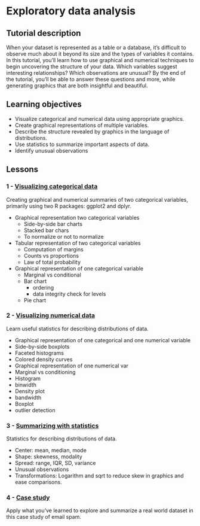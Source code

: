 # Exploratory data analysis

## Tutorial description

When your dataset is represented as a table or a database, it’s difficult to observe much about it beyond its size and the types of variables it contains. In this tutorial, you’ll learn how to use graphical and numerical techniques to begin uncovering the structure of your data. Which variables suggest interesting relationships? Which observations are unusual? By the end of the tutorial, you’ll be able to answer these questions and more, while generating graphics that are both insightful and beautiful.

## Learning objectives

- Visualize categorical and numerical data using appropriate graphics.
- Create graphical representations of multiple variables.
- Describe the structure revealed by graphics in the language of distributions.
- Use statistics to summarize important aspects of data.
- Identify unusual observations

## Lessons

### 1 - [Visualizing categorical data](https://openintro.shinyapps.io/ims-02-explore-01/)

Creating graphical and numerical summaries of two categorical variables, primarily using two R packages: ggplot2 and dplyr.

- Graphical representation two categorical variables
  - Side-by-side bar charts
  - Stacked bar chars
  - To normalize or not to normalize
- Tabular representation of two categorical variables
  - Computation of margins
  - Counts vs proportions
  - Law of total probability
- Graphical representation of one categorical variable
  - Marginal vs conditional
  - Bar chart
    - ordering
    - data integrity check for levels
  - Pie chart

### 2 - [Visualizing numerical data](https://openintro.shinyapps.io/ims-02-explore-02/)

Learn useful statistics for describing distributions of data.

- Graphical representation of one categorical and one numerical variable
- Side-by-side boxplots
- Faceted histograms
- Colored density curves
- Graphical representation of one numerical var
- Marginal vs conditioning
- Histogram
- binwidth
- Density plot
- bandwidth
- Boxplot
- outlier detection

### 3 - [Summarizing with statistics](https://openintro.shinyapps.io/ims-02-explore-03/)

Statistics for describing distributions of data.

- Center: mean, median, mode
- Shape: skewness, modality
- Spread: range, IQR, SD, variance
- Unusual observations
- Transformations: Logarithm and sqrt to reduce skew in graphics and ease comparisons.

### 4 - [Case study](https://openintro.shinyapps.io/ims-02-explore-04/)

Apply what you’ve learned to explore and summarize a real world dataset in this case study of email spam.

